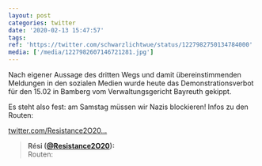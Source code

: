 ```yaml
---
layout: post
categories: twitter
date: '2020-02-13 15:47:57'
tags: 
ref: 'https://twitter.com/schwarzlichtwue/status/1227982750134784000'
media: ['/media/1227982607146721281.jpg']
---
```

Nach eigener Aussage des dritten Wegs und damit übereinstimmenden Meldungen in den sozialen Medien wurde heute das Demonstrationsverbot für den 15.02 in Bamberg vom Verwaltungsgericht Bayreuth gekippt.

Es steht also fest: am Samstag müssen wir Nazis blockieren! 
Infos zu den Routen:

[twitter.com/Resistance2O20…](https://twitter.com/Resistance2O20/status/1227983943577763843?s=19)
> <b>Rési ([@Resistance2O20](https://twitter.com/Resistance2O20)):</b>  
>Routen:   

